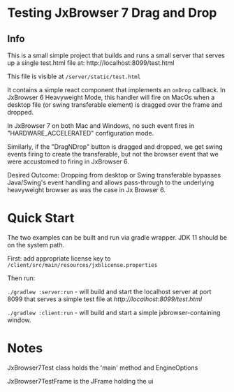 # Testing JxBrowser 7 Drag and Drop

## Info

This is a small simple project that builds and runs a small server that serves up a single test.html file at: http://localhost:8099/test.html 

This file is visible at `/server/static/test.html`

It contains a simple react component that implements an `onDrop` callback.  In JxBrowser 6 Heavyweight Mode, this handler will fire on MacOs when a desktop file (or swing transferable element) is dragged over the frame and dropped.  

In JxBrowser 7 on both Mac and Windows, no such event fires in "HARDWARE_ACCELERATED" configuration mode. 

Similarly, if the "DragNDrop" button is dragged and dropped, we get swing events firing to create the transferable, but not the browser event that we were accustomed to firing in JxBrowser 6.

Desired Outcome:  Dropping from desktop or Swing transferable bypasses Java/Swing's event handling and allows pass-through to the underlying heavyweight browser as was the case in Jx Browser 6.

# Quick Start


The two examples can be built and run via gradle wrapper.  JDK 11 should be on the system path.

First: add appropriate license key to `/client/src/main/resources/jxblicense.properties`

Then run:

`./gradlew :server:run` - will build and start the localhost server at port 8099 that serves a simple test file at _http://localhost:8099/test.html_

`./gradlew :client:run` - will build and start a simple jxbrowser-containing window.


# Notes

JxBrowser7Test class holds the 'main' method and EngineOptions

JxBrowser7TestFrame is the JFrame holding the ui




